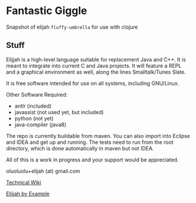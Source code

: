 # Fantastic Giggle

Snapshot of elijah `fluffy-umbrella` for use with clojure

Stuff
------

Elijjah is a high-level language suitable for replacement Java and C++. It is meant to
integrate into current C and Java projects. It will feature a REPL and a graphical environment as well, 
along the lines Smalltalk/Tunes Slate.

It is free software intended for use on all systems, including GNU/Linux.

Other Software Required:
  * antlr (included)
  * javassist (not used yet, but included)
  * python (not yet)
  * java-compiler (java8)
  
The repo is currently buildable from maven.  You can also import into Eclipse and IDEA
and get up and running.  The tests need to run from the root directory, which is done 
automatically in maven but not IDEA.

All of this is a work in progress and your support would be appreciated.

oluoluolu+elijah (at) gmail.com

[Technical Wiki](https://gitlab.com/elijah-team/elijah-lang/-/wikis/home)

[Elijjah by Example](https://elijjah-by-example.github.io)
